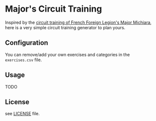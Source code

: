 # Major's Circuit Training

Inspired by the [circuit training of French Foreign Legion's Major Michiara](https://www.youtube.com/watch?v=wcitMZdgYIA), here is a very simple circuit training generator to plan yours.

## Configuration
You can remove/add your own exercises and categories in the `exercises.csv` file.

## Usage
TODO

## License
see [LICENSE](LICENSE) file.